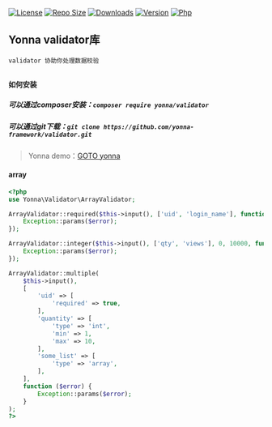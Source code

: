 [![License](https://img.shields.io/github/license/yonna-framework/validator.svg)](https://packagist.org/packages/yonna/validator)
[![Repo Size](https://img.shields.io/github/repo-size/yonna-framework/validator.svg)](https://packagist.org/packages/yonna/validator)
[![Downloads](https://img.shields.io/packagist/dm/yonna/validator.svg)](https://packagist.org/packages/yonna/validator)
[![Version](https://img.shields.io/github/release/yonna-framework/validator.svg)](https://packagist.org/packages/yonna/validator)
[![Php](https://img.shields.io/packagist/php-v/yonna/validator.svg)](https://packagist.org/packages/yonna/validator)

## Yonna validator库

```
validator 协助你处理数据校验
```

## 

#### 如何安装

##### 可以通过composer安装：`composer require yonna/validator`

##### 可以通过git下载：`git clone https://github.com/yonna-framework/validator.git`

> Yonna demo：[GOTO yonna](https://github.com/yonna-framework/yonna)

#### array
```php
<?php
use Yonna\Validator\ArrayValidator;

ArrayValidator::required($this->input(), ['uid', 'login_name'], function ($error) {
    Exception::params($error);
});

ArrayValidator::integer($this->input(), ['qty', 'views'], 0, 10000, function ($error) {
    Exception::params($error);
});

ArrayValidator::multiple(
    $this->input(),
    [
        'uid' => [
            'required' => true,
        ],
        'quantity' => [
            'type' => 'int',
            'min' => 1,
            'max' => 10,
        ],
        'some_list' => [
            'type' => 'array',
        ],
    ],
    function ($error) {
        Exception::params($error);
    }
);
?>
```